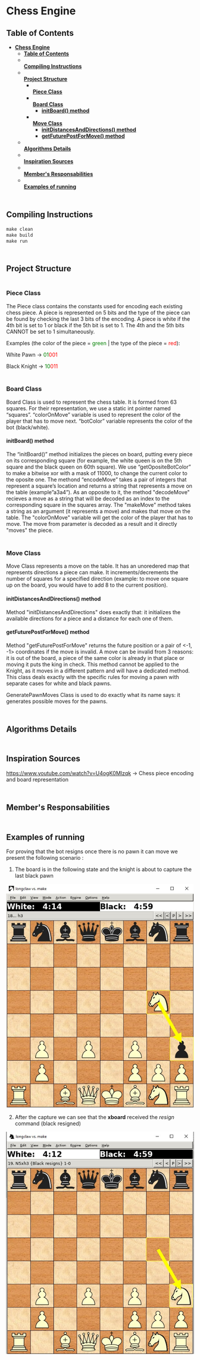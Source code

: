# <strong> Chess Engine </strong>

## <strong> Table of Contents </strong>

- [<strong> Chess Engine </strong>](#-chess-engine-)
  - [<strong> Table of Contents </strong>](#-table-of-contents-)
  - [<br> <strong> Compiling Instructions </strong>](#--compiling-instructions-)
  - [<br> <strong> Project Structure </strong>](#--project-structure-)
    - [<br> <strong> Piece Class </strong>](#--piece-class-)
    - [<br> <strong> Board Class </strong>](#--board-class-)
      - [<strong> initBoard() method </strong>](#-initboard-method-)
    - [<br> <strong> Move Class </strong>](#--move-class-)
      - [<strong> initDistancesAndDirections() method </strong>](#-initdistancesanddirections-method-)
      - [<strong> getFuturePostForMove() method </strong>](#-getfuturepostformove-method-)
  - [<br> <strong> Algorithms Details </strong>](#--algorithms-details-)
  - [<br> <strong> Inspiration Sources </strong>](#--inspiration-sources-)
  - [<br> <strong> Member's Responsabilities </strong>](#--members-responsabilities-)
  - [<br> <strong> Examples of running </strong>](#--examples-of-running-)
  
## <br> <strong> Compiling Instructions </strong>

    make clean
    make build
    make run

## <br> <strong> Project Structure </strong>

### <br> <strong> Piece Class </strong>

The Piece class contains the constants used for encoding each existing chess
piece. A piece is represented on 5 bits and the type of the piece can be found
by checking the last 3 bits of the encoding. A piece is white if the 4th bit is
set to 1 or black if the 5th bit is set to 1. The 4th and the 5th bits CANNOT be
set to 1 simultaneously.

Examples (the color of the piece = <span
style="color:green">green</span> | the type of the piece = <span
style="color:red">red</span>):

White Pawn &rarr; <span style="color:green">01</span><span
style="color:red">001</span>

Black Knight &rarr; <span style="color:green">10</span><span
style="color:red">011</span>

### <br> <strong> Board Class </strong>

Board Class is used to represent the chess table. It is formed from 63 squares.
For their representation, we use a static int pointer named “squares”.
“colorOnMove” variable is used to represent the color of the player that has to
move next. “botColor” variable represents the color of the bot (black/white).

#### <strong> initBoard() method </strong>

The “initBoard()” method initializes the pieces on board, putting every piece on
its corresponding square (for example, the white queen is on the 5th square and
the black queen on 60th square). We use “getOpositeBotColor” to make a bitwise
xor with a mask of 11000, to change the current color to the oposite one. The
methond “encodeMove” takes a pair of integers that represent a square’s location
and returns a string that represents a move on the table (example”a3a4”). As an
opposite to it, the method "decodeMove" recieves a move as a string that will be
decoded as an index to the corresponding square in the squares array. The
"makeMove" method takes a string as an argument (it represents a move) and makes
that move on the table. The "colorOnMove" variable will get the color of the
player that has to move. The move from parameter is decoded as a result and it
directly "moves" the piece.

### <br> <strong> Move Class </strong>

Move Class represents a move on the table. It has an unoredered map that
represents directions a piece can make. It increments/decrements the number of
squares for a specified direction (example: to move one square up on the board,
you would have to add 8 to the current position).

#### <strong> initDistancesAndDirections() method </strong>

Method "initDistancesAndDirections" does exactly that: it initializes the
available directions for a piece and a distance for each one of them. 

#### <strong> getFuturePostForMove() method </strong>

Method "getFuturePostForMove" returns the future position or a pair of <-1, -1>
coordinates if the move is invalid. A move can be invalid from 3 reasons: it is
out of the board, a piece of the same color is already in that place or moving
it puts the king in check. This method cannot be applied to the Knight, as it
moves in a different pattern and will have a dedicated method.
This class deals exactly with the specific rules for moving a pawn with separate
cases for white and black pawns.


GeneratePawnMoves Class is used to do exactly what its name says: it generates possible
moves for the pawns.


## <br> <strong> Algorithms Details </strong>

## <br> <strong> Inspiration Sources </strong>

https://www.youtube.com/watch?v=U4ogK0MIzqk &rarr; Chess piece encoding and
board representation

## <br> <strong> Member's Responsabilities </strong>

## <br> <strong> Examples of running </strong>

For proving that the bot resigns once there is no pawn it can move we present
the following scenario :

1. The board is in the following state and the knight is about to capture the
last black pawn

![image](./images/black_resigns_pre.png)

2. After the capture we can see that the <strong>xboard</strong> received the <em>resign</em> command (black resigned)

![image](./images/black_resigns_post.png)

